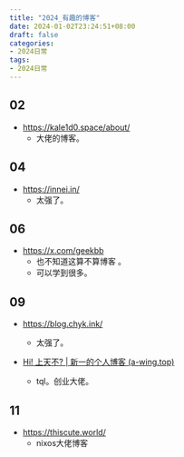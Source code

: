 ```yaml
---
title: "2024_有趣的博客"
date: 2024-01-02T23:24:51+08:00
draft: false
categories:
- 2024日常
tags:
- 2024日常
---
```




## 02

- https://kale1d0.space/about/
	- 大佬的博客。


## 04

- https://innei.in/
	- 太强了。



## 06

- https://x.com/geekbb
	- 也不知道这算不算博客 。
	- 可以学到很多。

## 09

- https://blog.chyk.ink/
	- 太强了。

- [Hi! 上天不? | 新一的个人博客 (a-wing.top)](https://a-wing.top/)
	- tql。创业大佬。

## 11

- https://thiscute.world/
	- nixos大佬博客
